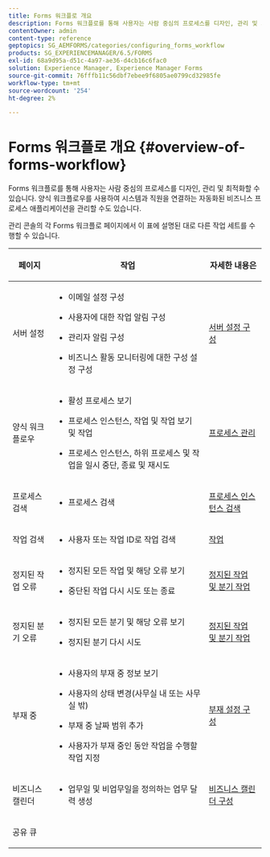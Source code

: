 ```yaml
---
title: Forms 워크플로 개요
description: Forms 워크플로를 통해 사용자는 사람 중심의 프로세스를 디자인, 관리 및 최적화할 수 있습니다. 양식 워크플로우를 사용하여 시스템과 직원을 연결하는 자동화된 비즈니스 프로세스 애플리케이션을 관리할 수도 있습니다.
contentOwner: admin
content-type: reference
geptopics: SG_AEMFORMS/categories/configuring_forms_workflow
products: SG_EXPERIENCEMANAGER/6.5/FORMS
exl-id: 68a9d95a-d51c-4a97-ae36-d4cb16c6fac0
solution: Experience Manager, Experience Manager Forms
source-git-commit: 76fffb11c56dbf7ebee9f6805ae0799cd32985fe
workflow-type: tm+mt
source-wordcount: '254'
ht-degree: 2%

---
```


# Forms 워크플로 개요 {#overview-of-forms-workflow}

Forms 워크플로를 통해 사용자는 사람 중심의 프로세스를 디자인, 관리 및 최적화할 수 있습니다. 양식 워크플로우를 사용하여 시스템과 직원을 연결하는 자동화된 비즈니스 프로세스 애플리케이션을 관리할 수도 있습니다.

관리 콘솔의 각 Forms 워크플로 페이지에서 이 표에 설명된 대로 다른 작업 세트를 수행할 수 있습니다.

<table>
 <thead>
  <tr>
   <th><p>페이지</p></th>
   <th><p>작업</p></th>
   <th><p>자세한 내용은</p></th>
  </tr>
 </thead>
 <tbody>
  <tr>
   <td><p>서버 설정</p></td>
   <td>
    <ul>
     <li><p>이메일 설정 구성</p></li>
     <li><p>사용자에 대한 작업 알림 구성</p></li>
     <li><p>관리자 알림 구성</p></li>
     <li><p>비즈니스 활동 모니터링에 대한 구성 설정 구성 </p></li>
    </ul></td>
   <td><p><a href="/help/forms/using/admin-help/configuring-server-settings.md#configuring-server-settings">서버 설정 구성</a></p></td>
  </tr>
  <tr>
   <td><p>양식 워크플로우</p></td>
   <td>
    <ul>
     <li><p>활성 프로세스 보기</p></li>
     <li><p>프로세스 인스턴스, 작업 및 작업 보기 및 작업</p></li>
     <li><p>프로세스 인스턴스, 하위 프로세스 및 작업을 일시 중단, 종료 및 재시도</p></li>
    </ul></td>
   <td><p><a href="/help/forms/using/admin-help/processes.md#managing-processes">프로세스 관리</a></p></td>
  </tr>
  <tr>
   <td><p>프로세스 검색</p></td>
   <td>
    <ul>
     <li><p>프로세스 검색</p></li>
    </ul></td>
   <td><p><a href="/help/forms/using/admin-help/searching-process-instances.md#searching-for-process-instances">프로세스 인스턴스 검색</a></p></td>
  </tr>
  <tr>
   <td><p>작업 검색</p></td>
   <td>
    <ul>
     <li><p>사용자 또는 작업 ID로 작업 검색</p></li>
    </ul></td>
   <td><p><a href="/help/forms/using/admin-help/tasks.md#working-with-tasks">작업</a></p></td>
  </tr>
  <tr>
   <td><p>정지된 작업 오류</p></td>
   <td>
    <ul>
     <li><p>정지된 모든 작업 및 해당 오류 보기</p></li>
     <li><p>중단된 작업 다시 시도 또는 종료</p></li>
    </ul></td>
   <td><p><a href="/help/forms/using/admin-help/stalled-operations-branches.md#working-with-stalled-operations-and-branches">정지된 작업 및 분기 작업</a></p></td>
  </tr>
  <tr>
   <td><p>정지된 분기 오류</p></td>
   <td>
    <ul>
     <li><p>정지된 모든 분기 및 해당 오류 보기</p></li>
     <li><p>정지된 분기 다시 시도</p></li>
    </ul></td>
   <td><p><a href="/help/forms/using/admin-help/stalled-operations-branches.md#working-with-stalled-operations-and-branches">정지된 작업 및 분기 작업</a></p></td>
  </tr>
  <tr>
   <td><p>부재 중</p></td>
   <td>
    <ul>
     <li><p>사용자의 부재 중 정보 보기</p></li>
     <li><p>사용자의 상태 변경(사무실 내 또는 사무실 밖)</p></li>
     <li><p>부재 중 날짜 범위 추가 </p></li>
     <li><p>사용자가 부재 중인 동안 작업을 수행할 작업 지정</p></li>
    </ul></td>
   <td><p><a href="/help/forms/using/admin-help/configuring-out-office-settings.md#configuring-out-of-office-settings">부재 설정 구성</a></p></td>
  </tr>
  <tr>
   <td><p>비즈니스 캘린더</p></td>
   <td>
    <ul>
     <li><p>업무일 및 비업무일을 정의하는 업무 달력 생성</p></li>
    </ul></td>
   <td><p><a href="/help/forms/using/admin-help/configuring-business-calendars.md#configuring-business-calendars">비즈니스 캘린더 구성</a></p></td>
  </tr>
  <tr>
   <td><p>공유 큐</p></td>
   <td><p></p></td>
   <td><p></p></td>
  </tr>
 </tbody>
</table>
